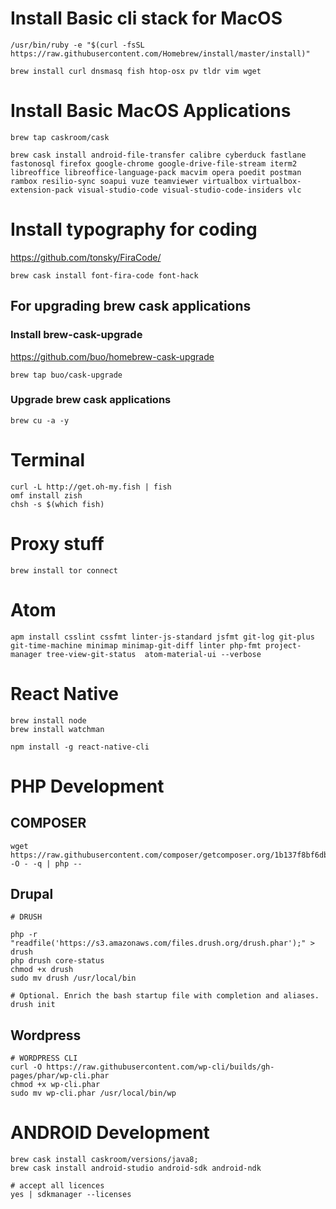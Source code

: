 # Install Basic cli stack for MacOS
```
/usr/bin/ruby -e "$(curl -fsSL https://raw.githubusercontent.com/Homebrew/install/master/install)"

brew install curl dnsmasq fish htop-osx pv tldr vim wget
```

# Install Basic MacOS Applications
```
brew tap caskroom/cask

brew cask install android-file-transfer calibre cyberduck fastlane fastonosql firefox google-chrome google-drive-file-stream iterm2 libreoffice libreoffice-language-pack macvim opera poedit postman rambox resilio-sync soapui vuze teamviewer virtualbox virtualbox-extension-pack visual-studio-code visual-studio-code-insiders vlc
```

# Install typography for coding

https://github.com/tonsky/FiraCode/

```
brew cask install font-fira-code font-hack
```

## For upgrading brew cask applications

### Install brew-cask-upgrade

https://github.com/buo/homebrew-cask-upgrade

```
brew tap buo/cask-upgrade
```

### Upgrade brew cask applications

```
brew cu -a -y
```

# Terminal
```
curl -L http://get.oh-my.fish | fish
omf install zish
chsh -s $(which fish)
```

# Proxy stuff
```
brew install tor connect
```

# Atom

```
apm install csslint cssfmt linter-js-standard jsfmt git-log git-plus git-time-machine minimap minimap-git-diff linter php-fmt project-manager tree-view-git-status  atom-material-ui --verbose
```

# React Native

```
brew install node
brew install watchman

npm install -g react-native-cli
```

# PHP Development
## COMPOSER

```
wget https://raw.githubusercontent.com/composer/getcomposer.org/1b137f8bf6db3e79a38a5bc45324414a6b1f9df2/web/installer -O - -q | php -- 
```

## Drupal

```
# DRUSH

php -r "readfile('https://s3.amazonaws.com/files.drush.org/drush.phar');" > drush
php drush core-status
chmod +x drush
sudo mv drush /usr/local/bin

# Optional. Enrich the bash startup file with completion and aliases.
drush init
```

## Wordpress

```
# WORDPRESS CLI
curl -O https://raw.githubusercontent.com/wp-cli/builds/gh-pages/phar/wp-cli.phar
chmod +x wp-cli.phar
sudo mv wp-cli.phar /usr/local/bin/wp
```

# ANDROID Development 

```
brew cask install caskroom/versions/java8;
brew cask install android-studio android-sdk android-ndk

# accept all licences
yes | sdkmanager --licenses
```
